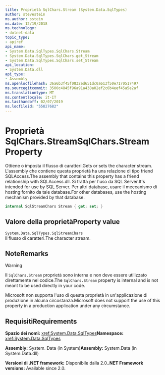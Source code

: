 ```yaml
---
title: Proprietà SqlChars.Stream (System.Data.SqlTypes)
author: stevestein
ms.author: sstein
ms.date: 12/19/2018
ms.technology:
- dotnet-data
topic_type:
- apiref
api_name:
- System.Data.SqlTypes.SqlChars.Stream
- System.Data.SqlTypes.SqlChars.get_Stream
- System.Data.SqlTypes.SqlChars.set_Stream
api_location:
- System.Data.dll
api_type:
- Assembly
ms.openlocfilehash: 36a6b3f45f0832ed651dc0a613f50e7170517497
ms.sourcegitcommit: 3500c4845f96a91a438a02ef2c6b4eef45a5e2af
ms.translationtype: MT
ms.contentlocale: it-IT
ms.lasthandoff: 02/07/2019
ms.locfileid: "55827682"
---
```

# <a name="sqlcharsstream-property"></a><span data-ttu-id="335c4-102">Proprietà SqlChars.Stream</span><span class="sxs-lookup"><span data-stu-id="335c4-102">SqlChars.Stream Property</span></span>

<span data-ttu-id="335c4-103">Ottiene o imposta il flusso di caratteri.</span><span class="sxs-lookup"><span data-stu-id="335c4-103">Gets or sets the character stream.</span></span> <span data-ttu-id="335c4-104">L'assembly che contiene questa proprietà ha una relazione di tipo friend SQLAccess.</span><span class="sxs-lookup"><span data-stu-id="335c4-104">The assembly that contains this property has a friend relationship with SQLAccess.dll.</span></span> <span data-ttu-id="335c4-105">Si tratta per l'uso da SQL Server.</span><span class="sxs-lookup"><span data-stu-id="335c4-105">It's intended for use by SQL Server.</span></span> <span data-ttu-id="335c4-106">Per altri database, usare il meccanismo di hosting fornito da tale database.</span><span class="sxs-lookup"><span data-stu-id="335c4-106">For other databases, use the hosting mechanism provided by that database.</span></span>

```csharp
internal SqlStreamChars Stream { get; set; }
```

## <a name="property-value"></a><span data-ttu-id="335c4-107">Valore della proprietà</span><span class="sxs-lookup"><span data-stu-id="335c4-107">Property value</span></span>

`System.Data.SqlTypes.SqlStreamChars`\
<span data-ttu-id="335c4-108">Il flusso di caratteri.</span><span class="sxs-lookup"><span data-stu-id="335c4-108">The character stream.</span></span>

## <a name="remarks"></a><span data-ttu-id="335c4-109">Note</span><span class="sxs-lookup"><span data-stu-id="335c4-109">Remarks</span></span>

> [!WARNING]
> <span data-ttu-id="335c4-110">Il `SqlChars.Stream` proprietà sono interna e non deve essere utilizzato direttamente nel codice.</span><span class="sxs-lookup"><span data-stu-id="335c4-110">The `SqlChars.Stream` property is internal and is not meant to be used directly in your code.</span></span>
>
> <span data-ttu-id="335c4-111">Microsoft non supporta l'uso di questa proprietà in un'applicazione di produzione in alcuna circostanza.</span><span class="sxs-lookup"><span data-stu-id="335c4-111">Microsoft does not support the use of this property in a production application under any circumstance.</span></span>

## <a name="requirements"></a><span data-ttu-id="335c4-112">Requisiti</span><span class="sxs-lookup"><span data-stu-id="335c4-112">Requirements</span></span>

<span data-ttu-id="335c4-113">**Spazio dei nomi:** <xref:System.Data.SqlTypes></span><span class="sxs-lookup"><span data-stu-id="335c4-113">**Namespace:** <xref:System.Data.SqlTypes></span></span>

<span data-ttu-id="335c4-114">**Assembly:** System. Data (in System)</span><span class="sxs-lookup"><span data-stu-id="335c4-114">**Assembly:** System.Data (in System.Data.dll)</span></span>

<span data-ttu-id="335c4-115">**Versioni di .NET framework:** Disponibile dalla 2.0.</span><span class="sxs-lookup"><span data-stu-id="335c4-115">**.NET Framework versions:** Available since 2.0.</span></span>